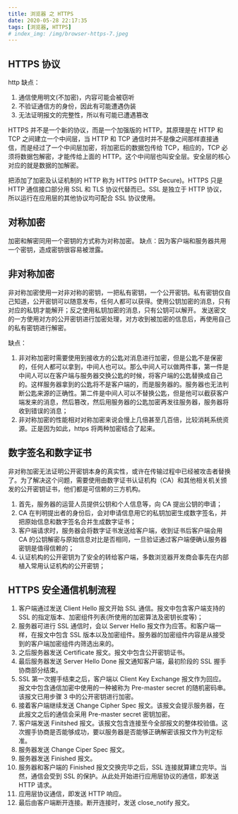 ```yaml
---
title: 浏览器 之 HTTPS
date: 2020-05-28 22:17:35
tags: [浏览器, HTTPS]
# index_img: /img/browser-https-7.jpeg
---
```


## HTTPS 协议

http 缺点：

1. 通信使用明文(不加密)，内容可能会被窃听
2. 不验证通信方的身份，因此有可能遭遇伪装
3. 无法证明报文的完整性，所以有可能已遭遇篡改

HTTPS 并不是一个新的协议，而是一个加强版的 HTTP。其原理是在 HTTP 和 TCP 之间建立一个中间层，当 HTTP 和 TCP 通信时并不是像之间那样直接通信，而是经过了一个中间层加密，将加密后的数据包传给 TCP，相应的，TCP 必须将数据包解密，才能传给上面的 HTTP。这个中间层也叫安全层。安全层的核心对应的就是数据的加解密。

把添加了加密及认证机制的 HTTP 称为 HTTPS (HTTP Secure)。HTTPS 只是 HTTP 通信接口部分用 SSL 和 TLS 协议代替而已。SSL 是独立于 HTTP 协议，所以运行在应用层的其他协议均可配合 SSL 协议使用。

## 对称加密

加密和解密同用一个密钥的方式称为对称加密。
缺点：因为客户端和服务器共用一个密钥，造成密钥很容易被泄露。

## 非对称加密

非对称加密使用一对非对称的密钥，一把私有密钥，一个公开密钥。私有密钥仅自己知道，公开密钥可以随意发布，任何人都可以获得。使用公钥加密的消息，只有对应的私钥才能解开；反之使用私钥加密的消息，只有公钥可以解开。 发送密文的一方使用对方的公开密钥进行加密处理，对方收到被加密的信息后，再使用自己的私有密钥进行解密。

缺点：

1. 非对称加密时需要使用到接收方的公匙对消息进行加密，但是公匙不是保密的，任何人都可以拿到，中间人也可以。那么中间人可以做两件事，第一件是中间人可以在客户端与服务器交换公匙的时候，将客户端的公匙替换成自己的。这样服务器拿到的公匙将不是客户端的，而是服务器的。服务器也无法判断公匙来源的正确性。第二件是中间人可以不替换公匙，但是他可以截获客户端发来的消息，然后篡改，然后用服务器的公匙加密再发往服务器，服务器将收到错误的消息；
2. 非对称加密的性能相对对称加密来说会慢上几倍甚至几百倍，比较消耗系统资源。正是因为如此，https 将两种加密结合了起来。

## 数字签名和数字证书

非对称加密无法证明公开密钥本身的真实性，或许在传输过程中已经被攻击者替换了。为了解决这个问题，需要使用由数字证书认证机构（CA）和其他相关机关颁发的公开密钥证书，他们都是可信赖的三方机构。

1. 首先，服务器的运营人员提供公钥和个人信息等，向 CA 提出公钥的申请；
2. CA 在判明提出者的身份后，会对申请信息用它的私钥加密生成数字签名，并把原始信息和数字签名合并生成数字证书；
3. 客户端请求时，服务器会将数字证书发送给客户端，收到证书后客户端会用 CA 的公钥解密与原始信息对比是否相同，一旦验证通过客户端便确认服务器密钥是值得信赖的；
4. 认证机构的公开密钥为了安全的转给客户端，多数浏览器开发商会事先在内部植入常用认证机构的公开密钥；

## HTTPS 安全通信机制流程

1. 客户端通过发送 Client Hello 报文开始 SSL 通信。报文中包含客户端支持的 SSL 的指定版本、加密组件列表(所使用的加密算法及密钥长度等)；
2. 服务器可进行 SSL 通信时，会以 Server Hello 报文作为应答。和客户端一样，在报文中包含 SSL 版本以及加密组件。服务器的加密组件内容是从接受到的客户端加密组件内筛选出来的。
3. 之后服务器发送 Certificate 报文。报文中包含公开密钥证书。
4. 最后服务器发送 Server Hello Done 报文通知客户端，最初阶段的 SSL 握手协商部分结束。
5. SSL 第一次握手结束之后，客户端以 Client Key Exchange 报文作为回应。报文中包含通信加密中使用的一种被称为 Pre-master secret 的随机密码串。该报文已用步骤 3 中的公开密钥进行加密。
6. 接着客户端继续发送 Change Cipher Spec 报文。该报文会提示服务器，在此报文之后的通信会采用 Pre-master secret 密钥加密。
7. 客户端发送 Finitshed 报文。该报文包含连接至今全部报文的整体校验值。这次握手协商是否能够成功，要以服务器是否能够正确解密该报文作为判定标准。
8. 服务器发送 Change Ciper Spec 报文。
9. 服务器发送 Finished 报文。
10. 服务器和客户端的 Finished 报文交换完毕之后，SSL 连接就算建立完毕。当然，通信会受到 SSL 的保护。从此处开始进行应用层协议的通信，即发送 HTTP 请求。
11. 应用层协议通信，即发送 HTTP 响应。
12. 最后由客户端断开连接。断开连接时，发送 close_notify 报文。

